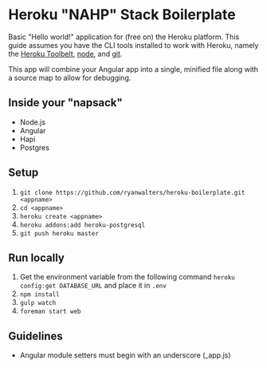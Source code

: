 # Heroku "NAHP" Stack Boilerplate

Basic "Hello world!" application for (free on) the Heroku platform. This guide assumes you have the CLI tools installed
to work with Heroku, namely the [Heroku Toolbelt](https://toolbelt.heroku.com/), [node](http://nodejs.org/download/),
and [git](http://git-scm.com/downloads).

This app will combine your Angular app into a single, minified file along with a source map to allow for debugging.

## Inside your "napsack"

- Node.js
- Angular
- Hapi
- Postgres

## Setup

1. `git clone https://github.com/ryanwalters/heroku-boilerplate.git <appname>`
2. `cd <appname>`
3. `heroku create <appname>`
4. `heroku addons:add heroku-postgresql`
5. `git push heroku master`

## Run locally

1. Get the environment variable from the following command `heroku config:get DATABASE_URL` and place it in `.env`
2. `npm install`
2. `gulp watch`
3. `foreman start web`

## Guidelines

- Angular module setters must begin with an underscore (_app.js)